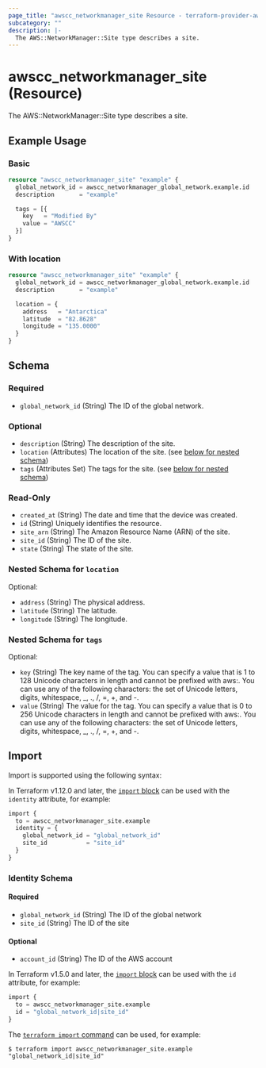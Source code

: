```yaml
---
page_title: "awscc_networkmanager_site Resource - terraform-provider-awscc"
subcategory: ""
description: |-
  The AWS::NetworkManager::Site type describes a site.
---
```


# awscc_networkmanager_site (Resource)

The AWS::NetworkManager::Site type describes a site.

## Example Usage

### Basic

```terraform
resource "awscc_networkmanager_site" "example" {
  global_network_id = awscc_networkmanager_global_network.example.id
  description       = "example"

  tags = [{
    key   = "Modified By"
    value = "AWSCC"
  }]
}
```

### With location

```terraform
resource "awscc_networkmanager_site" "example" {
  global_network_id = awscc_networkmanager_global_network.example.id
  description       = "example"

  location = {
    address   = "Antarctica"
    latitude  = "82.8628"
    longitude = "135.0000"
  }
}
```

<!-- schema generated by tfplugindocs -->
## Schema

### Required

- `global_network_id` (String) The ID of the global network.

### Optional

- `description` (String) The description of the site.
- `location` (Attributes) The location of the site. (see [below for nested schema](#nestedatt--location))
- `tags` (Attributes Set) The tags for the site. (see [below for nested schema](#nestedatt--tags))

### Read-Only

- `created_at` (String) The date and time that the device was created.
- `id` (String) Uniquely identifies the resource.
- `site_arn` (String) The Amazon Resource Name (ARN) of the site.
- `site_id` (String) The ID of the site.
- `state` (String) The state of the site.

<a id="nestedatt--location"></a>
### Nested Schema for `location`

Optional:

- `address` (String) The physical address.
- `latitude` (String) The latitude.
- `longitude` (String) The longitude.


<a id="nestedatt--tags"></a>
### Nested Schema for `tags`

Optional:

- `key` (String) The key name of the tag. You can specify a value that is 1 to 128 Unicode characters in length and cannot be prefixed with aws:. You can use any of the following characters: the set of Unicode letters, digits, whitespace, _, ., /, =, +, and -.
- `value` (String) The value for the tag. You can specify a value that is 0 to 256 Unicode characters in length and cannot be prefixed with aws:. You can use any of the following characters: the set of Unicode letters, digits, whitespace, _, ., /, =, +, and -.

## Import

Import is supported using the following syntax:

In Terraform v1.12.0 and later, the [`import` block](https://developer.hashicorp.com/terraform/language/import) can be used with the `identity` attribute, for example:

```terraform
import {
  to = awscc_networkmanager_site.example
  identity = {
    global_network_id = "global_network_id"
    site_id           = "site_id"
  }
}
```

<!-- schema generated by tfplugindocs -->
### Identity Schema

#### Required

- `global_network_id` (String) The ID of the global network
- `site_id` (String) The ID of the site

#### Optional

- `account_id` (String) The ID of the AWS account

In Terraform v1.5.0 and later, the [`import` block](https://developer.hashicorp.com/terraform/language/import) can be used with the `id` attribute, for example:

```terraform
import {
  to = awscc_networkmanager_site.example
  id = "global_network_id|site_id"
}
```

The [`terraform import` command](https://developer.hashicorp.com/terraform/cli/commands/import) can be used, for example:

```shell
$ terraform import awscc_networkmanager_site.example "global_network_id|site_id"
```